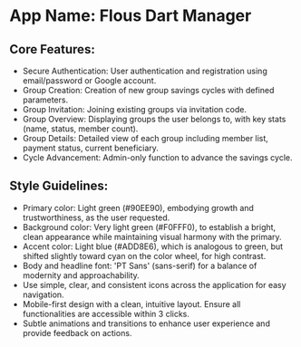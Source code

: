 # **App Name**: Flous Dart Manager

## Core Features:

- Secure Authentication: User authentication and registration using email/password or Google account.
- Group Creation: Creation of new group savings cycles with defined parameters.
- Group Invitation: Joining existing groups via invitation code.
- Group Overview: Displaying groups the user belongs to, with key stats (name, status, member count).
- Group Details: Detailed view of each group including member list, payment status, current beneficiary.
- Cycle Advancement: Admin-only function to advance the savings cycle.

## Style Guidelines:

- Primary color: Light green (#90EE90), embodying growth and trustworthiness, as the user requested.
- Background color: Very light green (#F0FFF0), to establish a bright, clean appearance while maintaining visual harmony with the primary.
- Accent color: Light blue (#ADD8E6), which is analogous to green, but shifted slightly toward cyan on the color wheel, for high contrast.
- Body and headline font: 'PT Sans' (sans-serif) for a balance of modernity and approachability.
- Use simple, clear, and consistent icons across the application for easy navigation.
- Mobile-first design with a clean, intuitive layout. Ensure all functionalities are accessible within 3 clicks.
- Subtle animations and transitions to enhance user experience and provide feedback on actions.